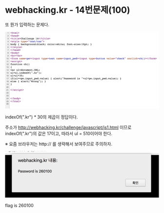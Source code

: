 # webhacking.kr - 14번문제(100)

또 뭔가 입력하는 문제다.

![](./image/1.png)

indexOf(".kr") * 30의 제곱이 정답이다.

주소가 http://webhacking.kr/challenge/javascript/js1.html 이므로 indexOf(".kr")의 값은 17이고, 따라서 ul = 510이어야 한다. 

※ 요즘 브라우저는 http:// 를 생략해서 보여주므로 주의하자.



![](./image/2.png)

flag is 260100

